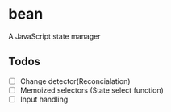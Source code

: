 # bean
A JavaScript state manager

## Todos
- [ ] Change detector(Reconcialation)
- [ ] Memoized selectors (State select function)
- [ ] Input handling